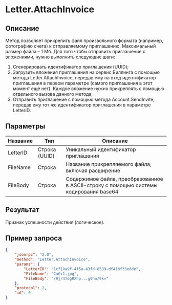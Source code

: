 # Letter.AttachInvoice

## Описание

Метод позволяет прикрепить файл произвольного формата (например, фотографию счета) к отправляемому приглашению. Максимальный размер файла – 1 Мб. Для того чтобы отправить приглашение с вложениями, нужно выполнить следующие шаги:

1. Сгенерировать идентификатор приглашения (UUID);
2. Загрузить вложения приглашения на сервис Биллинга с помощью метода Letter.AttachInvoice, передав ему на вход идентификатор приглашения в первом параметре (самого приглашения в этот момент ещё нет). Каждое вложение нужно прикреплять с помощью отдельного вызова данного метода;
3. Отправить приглашение с помощью метода Account.SendInvite, передав ему тот же идентификатор приглашения в параметре LetterID.

## Параметры

| Название | Тип              | Описание                                                                 |
|----------|------------------|--------------------------------------------------------------------------|
| LetterID | Строка (UUID)    | Уникальный идентификатор приглашения                                     |
| FileName | Строка           | Название прикрепляемого файла, включая расширение                        |
| FileBody | Строка           | Содержимое файла, преобразованное в ASCII-строку с помощью системы кодирования base64 |

## Результат

Признак успешности действия (логическое).

## Пример запроса

```json
{
    "jsonrpc": "2.0",
    "method": "Letter.AttachInvoice",
    "params": {
        "LetterID": "1cf18a9f-4f5a-43fd-8589-df41bf33edde",
        "FileName": "Счёт1.jpg",
        "FileBody": "/9j/4TogRXhp...g0hn/9k="
    },
    "protocol": 2,
    "id": 0
}